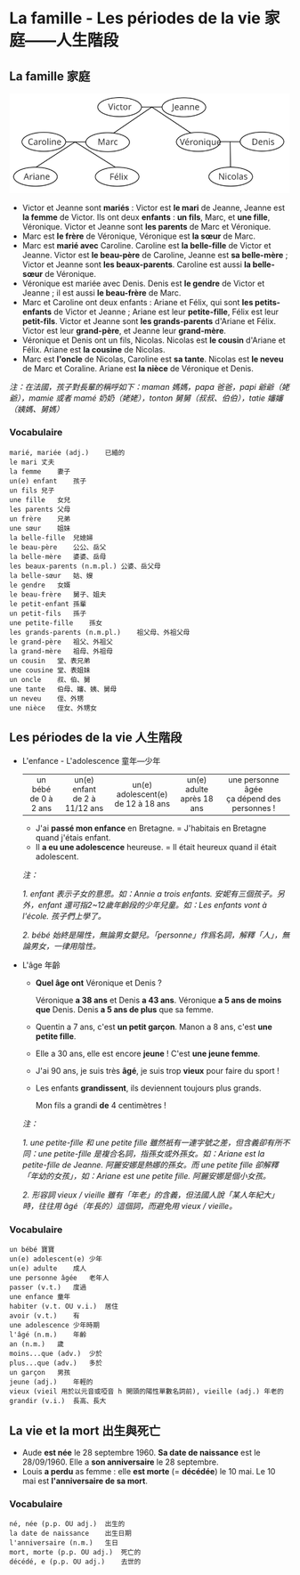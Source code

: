 # La famille - Les périodes de la vie 家庭——人生階段

## La famille 家庭
<img src="../images/La famille-1625979122764.svg" alt="La famille" style="zoom: 200%;" />

* Victor et Jeanne sont **mariés** : Victor est **le mari** de Jeanne, Jeanne est **la femme** de Victor. Ils ont deux **enfants** : **un fils**, Marc, et **une fille**, Véronique. Victor et Jeanne sont **les parents** de Marc et Véronique.
* Marc est **le frère** de Véronique, Véronique est **la sœur** de Marc.
* Marc est **marié avec** Caroline. Caroline est **la belle-fille** de Victor et Jeanne. Victor est **le beau-père** de Caroline, Jeanne est **sa belle-mère** ; Victor et Jeanne sont **les beaux-parents**. Caroline est aussi **la belle-sœur** de Véronique.
* Véronique est mariée avec Denis. Denis est **le gendre** de Victor et Jeanne ; il est aussi **le beau-frère** de Marc.
* Marc et Caroline ont deux enfants : Ariane et Félix, qui sont **les petits-enfants** de Victor et Jeanne ; Ariane est leur **petite-fille**, Félix est leur **petit-fils**. Victor et Jeanne sont **les grands-parents** d'Ariane et Félix. Victor est leur **grand-père**, et Jeanne leur **grand-mère**.
* Véronique et Denis ont un fils, Nicolas. Nicolas est **le cousin** d'Ariane et Félix. Ariane est **la cousine** de Nicolas.
* Marc est **l'oncle** de Nicolas, Caroline est **sa tante**. Nicolas est **le neveu** de Marc et Coraline. Ariane est **la nièce** de Véronique et Denis.

*注：在法國，孩子對長輩的稱呼如下：maman 媽媽，papa 爸爸，papi 爺爺（姥爺），mamie 或者 mamé 奶奶（姥姥），tonton 舅舅（叔叔、伯伯），tatie 嬸嬸（姨媽、舅媽）*

### Vocabulaire

    marié, mariée (adj.)	已緍的
    le mari	丈夫
    la femme	妻子
    un(e) enfant	孩子
    un fils	兒子
    une fille	女兒
    les parents	父母
    un frère	兄弟
    une sœur	姐妹
    la belle-fille	兒媳婦
    le beau-père	公公、岳父
    la belle-mère	婆婆、岳母
    les beaux-parents (n.m.pl.)	公婆、岳父母
    la belle-sœur	姑、嫂
    le gendre	女婿
    le beau-frère	舅子、姐夫
    le petit-enfant	孫輩
    un petit-fils	孫子
    une petite-fille	孫女
    les grands-parents (n.m.pl.)	祖父母、外祖父母
    le grand-père	祖父、外祖父
    la grand-mère	祖母、外祖母
    un cousin	堂、表兄弟
    une cousine	堂、表姐妹
    un oncle	叔、伯、舅
    une tante	伯母、嬸、姨、舅母
    un neveu	侄、外甥
    une nièce	侄女、外甥女


## Les périodes de la vie 人生階段
* L'enfance - L'adolescence 童年—少年

    <table align="center" table-layout="fixed">
        <tbody>
            <tr align="center">
                <td>
                    un bébé
                    <br />
                    de 0 à 2 ans
                </td>
                <td>
                    un(e) enfant
                    <br />
                    de 2 à 11/12 ans
                </td>
                <td>
                    un(e) adolescent(e)
                    <br />
                    de 12 à 18 ans
                </td>
                <td>
                    un(e) adulte
                    <br />
                    après 18 ans
                </td>
                <td>
                    une personne âgée
                    <br />
                    ça dépend des personnes !
                </td>
            </tr>
        </tbody>
    </table>

    * J'ai **passé mon enfance** en Bretagne. = J'habitais en Bretagne quand j'étais enfant.
    * Il **a eu une adolescence** heureuse. = Il était heureux quand il était adolescent.

    *注：*

    *1. enfant 表示子女的意思。如：Annie a trois enfants. 安妮有三個孩子。另外，enfant 還可指2~12歲年齡段的少年兒童。如：Les enfants vont à l'école. 孩子們上學了。*

    *2. bébé 始終是陽性，無論男女嬰兒。「personne」作爲名詞，解釋「人」，無論男女，一律用陰性。*

* L'âge 年齡

    * **Quel âge ont** Véronique et Denis ?

        Véronique **a 38 ans** et Denis **a 43 ans**. Véronique **a 5 ans de moins que** Denis. Denis **a 5 ans de plus** que sa femme.

    * Quentin a 7 ans, c'est **un petit garçon**. Manon a 8 ans, c'est **une petite fille**.
    * Elle a 30 ans, elle est encore **jeune** ! C'est **une jeune femme**.
    * J'ai 90 ans, je suis très **âgé**, je suis trop **vieux** pour faire du sport !
    * Les enfants **grandissent**, ils deviennent toujours plus grands.

        Mon fils a grandi **de** 4 centimètres !

    *注：*

    *1. une petite-fille 和 une petite fille 雖然衹有一連字號之差，但含義卻有所不同：une petite-fille 是複合名詞，指孫女或外孫女。如：Ariane est la petite-fille de Jeanne. 阿麗安娜是熱娜的孫女。而 une petite fille 卻解釋「年幼的女孩」，如：Ariane est une petite fille. 阿麗安娜是個小女孩。*

    *2. 形容詞 vieux / vieille 雖有「年老」的含義，但法國人說「某人年紀大」時，往往用 âgé（年長的）這個詞，而避免用 vieux / vieille。*

### Vocabulaire

    un bébé	寶寶
    un(e) adolescent(e)	少年
    un(e) adulte	成人
    une personne âgée	老年人
    passer (v.t.)	度過
    une enfance	童年
    habiter (v.t. OU v.i.)	居住
    avoir (v.t.)	有
    une adolescence	少年時期
    l'âgé (n.m.)	年齡
    an (n.m.)	歲
    moins...que (adv.)	少於
    plus...que (adv.)	多於
    un garçon	男孩
    jeune (adj.)	年輕的
    vieux (vieil 用於以元音或啞音 h 開頭的陽性單數名詞前), vieille (adj.)	年老的
    grandir (v.i.)	長高、長大


## La vie et la mort 出生與死亡
* Aude **est née** le 28 septembre 1960. **Sa date de naissance** est le 28/09/1960. Elle a **son anniversaire** le 28 septembre.
* Louis **a perdu** as femme : elle **est morte** (= **décédée**) le 10 mai. Le 10 mai est **l'anniversaire de sa mort**.

### Vocabulaire

    né, née (p.p. OU adj.)	出生的
    la date de naissance	出生日期
    l'anniversaire (n.m.)	生日
    mort, morte (p.p. OU adj.)	死亡的
    décédé, e (p.p. OU adj.)	去世的